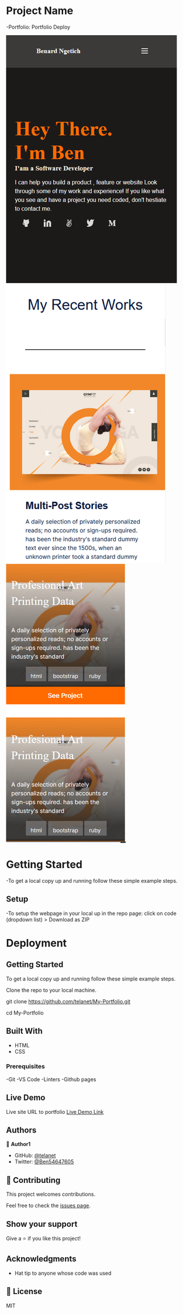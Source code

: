 # Project Name

-Portfolio: Portfolio Deploy

![screenshot](images/screenshot.png)
![screenshot](images/screenshot1.png)
![screenshot](images/screenshot2.png)

# Getting Started
-To get a local copy up and running follow these simple example steps.

## Setup
-To setup the webpage in your local up in the repo page: click on code (dropdown list) > Download as ZIP

# Deployment
 ## Getting Started

To get a local copy up and running follow these simple example steps.

Clone the repo to your local machine.

git clone https://github.com/telanet/My-Portfolio.git

cd My-Portfolio
  
## Built With

- HTML
- CSS

### Prerequisites
-Git
-VS Code
-Linters
-Github pages

## Live Demo
Live site URL to portfolio
[Live Demo Link](https://https://telanet.github.io/My-Portfolio/)

## Authors

👤 **Author1**

- GitHub: [@telanet](https://github.com/telanet)
- Twitter: [@Ben54647605](https://twitter.com/Ben54647605)

## 🤝 Contributing

This project welcomes contributions.

Feel free to check the [issues page](../../issues/).

## Show your support

Give a ⭐️ if you like this project!

## Acknowledgments

- Hat tip to anyone whose code was used


## 📝 License
MIT